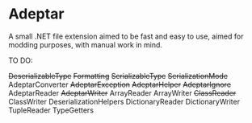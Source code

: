 # Adeptar
A small .NET file extension aimed to be fast and easy to use, aimed for modding purposes, with manual work in mind.

TO DO:

  ~~DeserializableType~~
  ~~Formatting~~
  ~~SerializableType~~
~~SerializationMode~~
AdeptarConverter
~~AdeptarException~~
~~AdeptarHelper~~
~~AdeptarIgnore~~
AdeptarReader
~~AdeptarWriter~~
ArrayReader
ArrayWriter
~~ClassReader~~
ClassWriter
DeserializationHelpers
DictionaryReader
DictionaryWriter
TupleReader
TypeGetters













